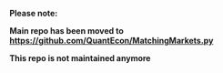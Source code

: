 **Please note:**

**Main repo has been moved to https://github.com/QuantEcon/MatchingMarkets.py**

**This repo is not maintained anymore**
